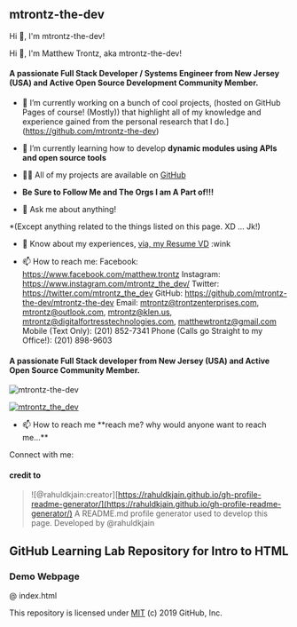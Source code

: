 ## mtrontz-the-dev

Hi 👋, I'm mtrontz-the-dev!


Hi 👋, I'm Matthew Trontz, aka mtrontz-the-dev!
                                                   
#### A passionate Full Stack Developer / Systems Engineer from New Jersey (USA) and Active Open Source Development Community Member.

- 🔭 I’m currently working on a bunch of cool projects, (hosted on GitHub Pages of course! (Mostly)) that highlight all of my knowledge and experience gained from the personal research that I do.](https://github.com/mtrontz-the-dev)

- 🌱 I’m currently learning how to develop **dynamic modules using APIs and open source tools**

- 👨‍💻 All of my projects are available on [GitHub](https://github.com/mtrontz-the-dev)
- **Be Sure to Follow Me and The Orgs I am A Part of!!!**

- 💬 Ask me about anything!

\*\(Except anything related to the things listed on this page. XD ... Jk!)

- 📄 Know about my experiences, [via, my Resume VD](https://zety.com/profile/matthew-trontz-dynamic-resume)
:wink 

- 📫 How to reach me:
Facebook: https://www.facebook.com/matthew.trontz
Instagram: https://www.instagram.com/mtrontz_the_dev/
Twitter: https://twitter.com/mtrontz_the_dev
GitHub: https://github.com/mtrontz-the-dev/mtrontz-the-dev
Email: mtrontz@trontzenterprises.com, mtrontz@outlook.com, mtrontz@klen.us, mtrontz@digitalfortresstechnologies.com, matthewtrontz@gmail.com
Mobile (Text Only): (201) 852-7341
Phone (Calls go Straight to my Office!): (201) 898-9603

#### A passionate Full Stack developer from New Jersey \(USA\) and Active Open Source Community Member.

![mtrontz-the-dev](https://komarev.com/ghpvc/?username=mtrontz-the-dev&label=Profile%20views&color=0e75b6&style=flat)

 [![mtrontz_the_dev](https://img.shields.io/twitter/follow/mtrontz_the_dev?logo=twitter&style=for-the-badge)](https://twitter.com/mtrontz_the_dev)

- 📫 How to reach me \*\*reach me? why would anyone want to reach me...\*\*

Connect with me:




#### credit to

> !\[@rahuldkjain:creator\][https://rahuldkjain.github.io/gh-profile-readme-generator/](https://rahuldkjain.github.io/gh-profile-readme-generator/) A README.md profile generator used to develop this page. Developed by @rahuldkjain

## GitHub Learning Lab Repository for Intro to HTML

### Demo Webpage

@ index.html

This repository is licensed under [MIT](https://github.com/mtrontz-the-dev/mtrontz-the-dev/tree/70f9d5d0d014f9448d072ff989c1ad6d92410dbf/LICENSE/README.md) \(c\) 2019 GitHub, Inc.

